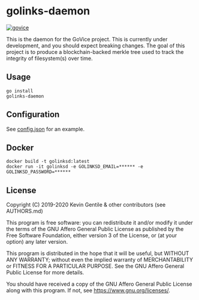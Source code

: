 # golinks-daemon
[![govice](https://circleci.com/gh/govice/golinks-daemon.svg?style=svg)](https://circleci.com/gh/govice/golinks-daemon)

This is the daemon for the GoVice project. This is currently under development, and you should expect breaking changes. The goal of this project is to produce a blockchain-backed merkle tree used to track the integrity of filesystem(s) over time.

## Usage
```
go install
golinks-daemon
```

## Configuration

See [config.json](/etc/config.json) for an example.

## Docker
```
docker build -t golinksd:latest
docker run -it golinksd -e GOLINKSD_EMAIL=****** -e GOLINKSD_PASSWORD=******
```

## License
Copyright (C) 2019-2020 Kevin Gentile & other contributors (see AUTHORS.md)

This program is free software: you can redistribute it and/or modify
it under the terms of the GNU Affero General Public License as published
by the Free Software Foundation, either version 3 of the License, or
(at your option) any later version.

This program is distributed in the hope that it will be useful,
but WITHOUT ANY WARRANTY; without even the implied warranty of
MERCHANTABILITY or FITNESS FOR A PARTICULAR PURPOSE.  See the
GNU Affero General Public License for more details.

You should have received a copy of the GNU Affero General Public License
along with this program.  If not, see <https://www.gnu.org/licenses/>.
